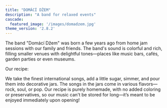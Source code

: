 ```yaml
---
title: "DOMÁCÍ DŽEM"
description: "A band for relaxed events"
cascade:
  featured_image: '/images/domadzem.jpg'
theme_version: '2.8.2'
---
```


The band "Domácí Džem" was born a few years ago from home jam sessions with our family and friends. The band's sound is colorful and rich, filling smaller venues with delightful tones—places like music bars, cafés, garden parties or even museums.

Our recipe:  

We take the finest international songs, add a little sugar, simmer, and pour them into decorative jars. The songs in the jars come in various flavors—rock, soul, or pop. Our recipe is purely homemade, with no added coloring or preservatives, so our music can't be stored for long—it’s meant to be enjoyed immediately upon opening! 
